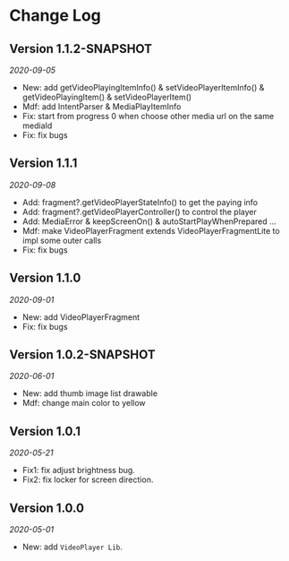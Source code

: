 Change Log
==========

## Version 1.1.2-SNAPSHOT
_2020-09-05_
 *  New: add getVideoPlayingItemInfo() & setVideoPlayerItemInfo() & getVideoPlayingItem() &  setVideoPlayerItem()
 *  Mdf: add IntentParser & MediaPlayItemInfo
 *  Fix: start from progress 0 when choose other media url on the same mediaId
 *  Fix: fix bugs  

## Version 1.1.1
_2020-09-08_
 *  Add: fragment?.getVideoPlayerStateInfo() to get the paying info
 *  Add: fragment?.getVideoPlayerController() to control the player
 *  Add: MediaError & keepScreenOn() & autoStartPlayWhenPrepared ...
 *  Mdf: make VideoPlayerFragment extends VideoPlayerFragmentLite to impl some outer calls
 *  Fix: fix bugs  
 
## Version 1.1.0
_2020-09-01_
 *  New: add VideoPlayerFragment  
 *  Fix: fix bugs  
 
## Version 1.0.2-SNAPSHOT
_2020-06-01_
 *  New: add thumb  image list drawable  
 *  Mdf: change main color to yellow   

## Version 1.0.1
_2020-05-21_
 *  Fix1: fix adjust brightness bug.
 *  Fix2: fix locker for screen direction.

## Version 1.0.0 
_2020-05-01_
 *  New: add `VideoPlayer Lib`.